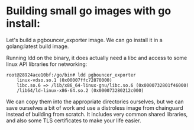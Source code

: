 # Building small go images with go install:


Let's build a pgbouncer_exporter image. We can go install it in a
golang:latest build image.

Running ldd on the binary, it does actually need a libc
and access to some linux API libraries for networking:

```
root@28924ace10bf:/go/bin# ldd pgbouncer_exporter 
	linux-vdso.so.1 (0x00007ffc72870000)
	libc.so.6 => /lib/x86_64-linux-gnu/libc.so.6 (0x0000732801f46000)
	/lib64/ld-linux-x86-64.so.2 (0x000073280212c000)

```

We can copy them into the appropriate directories ourselves, but we can save
ourselves a bit of work and use a distroless image from chainguard instead
of building from scratch. It includes very common shared libraries,
and also some TLS certificates to make your life easier.
